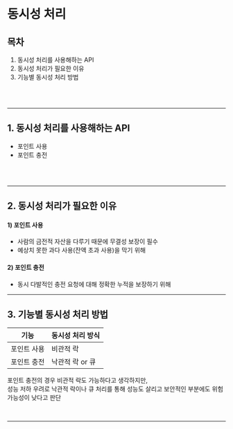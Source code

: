 # 동시성 처리

## 목차
1. 동시성 처리를 사용해하는 API
2. 동시성 처리가 필요한 이유
3. 기능별 동시성 처리 방법
<br />
<br />

---

## 1. 동시성 처리를 사용해하는 API

- 포인트 사용
- 포인트 충전
<br />
<br />

---

## 2. 동시성 처리가 필요한 이유

#### 1) 포인트 사용

- 사람의 금전적 자산을 다루기 때문에 무결성 보장이 필수
- 예상치 못한 과다 사용(잔액 초과 사용)을 막기 위해

#### 2) 포인트 충전
- 동시 다발적인 충전 요청에 대해 정확한 누적을 보장하기 위해

---
## 3. 기능별 동시성 처리 방법



| 기능 | 동시성 처리 방식 | 
| --- | --- |
| 포인트 사용 | 비관적 락 |
| 포인트 충전 | 낙관적 락 or 큐  

포인트 충전의 경우 비관적 락도 가능하다고 생각하지만, 
<br />성능 저하 우려로 낙관적 락이나 큐 처리를 통해 성능도 살리고 보안적인 부분에도 위험 가능성이 낮다고 판단


<br />

---



